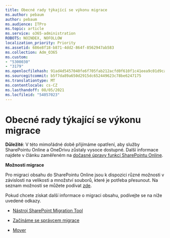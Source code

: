 ```yaml
---
title: Obecné rady týkající se výkonu migrace
ms.author: pebaum
author: pebaum
ms.audience: ITPro
ms.topic: article
ms.service: o365-administration
ROBOTS: NOINDEX, NOFOLLOW
localization_priority: Priority
ms.assetid: 686e8f18-b871-4dd2-864f-8562947ab583
ms.collection: Adm_O365
ms.custom:
- "5300030"
- "3179"
ms.openlocfilehash: 91ad4d5457040fe6f705fab212acfd0f610f1c41eea9c01d9cab80439607292c
ms.sourcegitcommit: b5f7da89a650d2915dc652449623c78be6247175
ms.translationtype: MT
ms.contentlocale: cs-CZ
ms.lasthandoff: 08/05/2021
ms.locfileid: "54057023"
---
```

# <a name="general-migration-performance-guidance"></a>Obecné rady týkající se výkonu migrace


**Důležité**: V této mimořádné době přijímáme opatření, aby služby SharePointu Online a OneDrivu zůstaly vysoce dostupné. Další informace najdete v článku zaměřeném na [dočasné úpravy funkcí SharePointu Online](https://aka.ms/ODSPAdjustments).

**Možnosti migrace**

Pro migraci obsahu do SharePointu Online jsou k dispozici různé možnosti v závislosti na velikosti a množství souborů, které je potřeba přesunout. Na seznam možností se můžete podívat [zde](https://docs.microsoft.com/sharepointmigration/migrate-to-sharepoint-online).

Pokud chcete získat další informace o migraci obsahu, podívejte se na níže uvedené odkazy.

- [Nástroj SharePoint Migration Tool](https://docs.microsoft.com/sharepointmigration/introducing-the-sharepoint-migration-tool)

- [Začínáme se správcem migrace](https://docs.microsoft.com/sharepointmigration/mm-get-started)

- [Mover](https://mover.io/)

